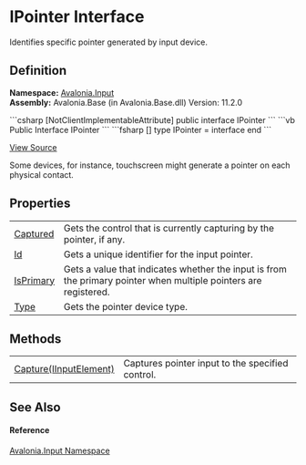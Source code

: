 # IPointer Interface


Identifies specific pointer generated by input device.



## Definition
**Namespace:** <a href="N_Avalonia_Input">Avalonia.Input</a>  
**Assembly:** Avalonia.Base (in Avalonia.Base.dll) Version: 11.2.0

<Tabs groupId="api-code-preview">
<TabItem value="csharp" label="C#">
```csharp
[NotClientImplementableAttribute]
public interface IPointer
```
</TabItem>
<TabItem value="vb" label="VB">
```vb
<NotClientImplementableAttribute>
Public Interface IPointer
```
</TabItem>
<TabItem value="fsharp" label="F#">
```fsharp
[<NotClientImplementableAttribute>]
type IPointer = interface end
```
</TabItem>
</Tabs>



<a href="https://github.com/AvaloniaUI/Avalonia/tree/master/src/Avalonia.Base/Input/IPointer.cs" title="View the source code">View Source</a>

Some devices, for instance, touchscreen might generate a pointer on each physical contact.

## Properties
<table>
<tr>
<td><a href="P_Avalonia_Input_IPointer_Captured">Captured</a></td>
<td>Gets the control that is currently capturing by the pointer, if any.</td>
</tr>
<tr>
<td><a href="P_Avalonia_Input_IPointer_Id">Id</a></td>
<td>Gets a unique identifier for the input pointer.</td>
</tr>
<tr>
<td><a href="P_Avalonia_Input_IPointer_IsPrimary">IsPrimary</a></td>
<td>Gets a value that indicates whether the input is from the primary pointer when multiple pointers are registered.</td>
</tr>
<tr>
<td><a href="P_Avalonia_Input_IPointer_Type">Type</a></td>
<td>Gets the pointer device type.</td>
</tr>
</table>

## Methods
<table>
<tr>
<td><a href="M_Avalonia_Input_IPointer_Capture">Capture(IInputElement)</a></td>
<td>Captures pointer input to the specified control.</td>
</tr>
</table>

## See Also


#### Reference
<a href="N_Avalonia_Input">Avalonia.Input Namespace</a>  

